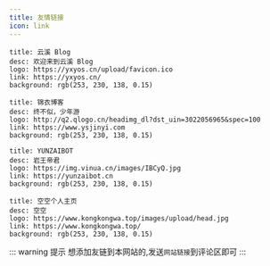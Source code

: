 ```yaml
---
title: 友情链接
icon: link
---
```

```component VPCard
title: 云溪 Blog
desc: 欢迎来到云溪 Blog
logo: https://yxyos.cn/upload/favicon.ico
link: https://yxyos.cn/
background: rgb(253, 230, 138, 0.15)
```

```component VPCard
title: 锦衣博客
desc: 终不似，少年游
logo: http://q2.qlogo.cn/headimg_dl?dst_uin=3022056965&spec=100
link: https://www.ysjinyi.com
background: rgb(253, 230, 138, 0.15)
```

```component VPCard
title: YUNZAIBOT
desc: 岩王帝君
logo: https://img.vinua.cn/images/IBCyQ.jpg
link: https://yunzaibot.cn
background: rgb(253, 230, 138, 0.15)
```

```component VPCard
title: 空空个人主页
desc: 空空
logo: https://www.kongkongwa.top/images/upload/head.jpg
link: https://www.kongkongwa.top/
background: rgb(253, 230, 138, 0.15)
```

::: warning 提示
想添加友链到本网站的,发送<code>网站链接</code>到评论区即可
:::
  
